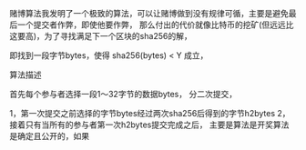 赌博算法我发明了一个极致的算法，可以让赌博做到没有规律可循，主要是避免最后一个提交者作弊，即使他要作弊，
那么付出的代价就像比特币的挖矿(但远远比这要高)，为了寻找满足下一个区块的sha256的解，

即找到一段字节bytes，使得 sha256(bytes) < Y 成立，

算法描述

首先每个参与者选择一段1～32字节的数据bytes，
分二次提交，

1，第一次提交之前选择的字节bytes经过两次sha256后得到的字节h2bytes
2，接着只有当所有的参与者第一次h2bytes提交完成之后，
主要是算法是开奖算法是确定且公开的，如果



